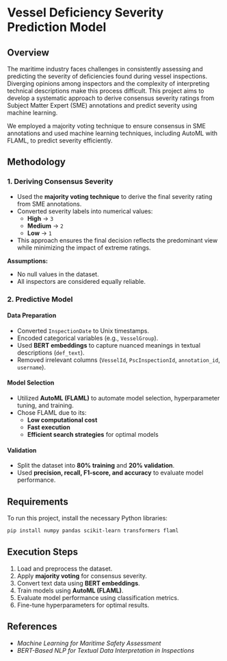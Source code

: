 # Vessel Deficiency Severity Prediction Model

## Overview
The maritime industry faces challenges in consistently assessing and predicting the severity of deficiencies found during vessel inspections. Diverging opinions among inspectors and the complexity of interpreting technical descriptions make this process difficult. This project aims to develop a systematic approach to derive consensus severity ratings from Subject Matter Expert (SME) annotations and predict severity using machine learning.

We employed a majority voting technique to ensure consensus in SME annotations and used machine learning techniques, including AutoML with FLAML, to predict severity efficiently.

## Methodology

### 1. Deriving Consensus Severity
- Used the **majority voting technique** to derive the final severity rating from SME annotations.
- Converted severity labels into numerical values:
  - **High** → `3`
  - **Medium** → `2`
  - **Low** → `1`
- This approach ensures the final decision reflects the predominant view while minimizing the impact of extreme ratings.

**Assumptions:**
- No null values in the dataset.
- All inspectors are considered equally reliable.

### 2. Predictive Model
#### Data Preparation
- Converted `InspectionDate` to Unix timestamps.
- Encoded categorical variables (e.g., `VesselGroup`).
- Used **BERT embeddings** to capture nuanced meanings in textual descriptions (`def_text`).
- Removed irrelevant columns (`VesselId`, `PscInspectionId`, `annotation_id`, `username`).

#### Model Selection
- Utilized **AutoML (FLAML)** to automate model selection, hyperparameter tuning, and training.
- Chose FLAML due to its:
  - **Low computational cost**
  - **Fast execution**
  - **Efficient search strategies** for optimal models

#### Validation
- Split the dataset into **80% training** and **20% validation**.
- Used **precision, recall, F1-score, and accuracy** to evaluate model performance.

## Requirements
To run this project, install the necessary Python libraries:
```bash
pip install numpy pandas scikit-learn transformers flaml
```

## Execution Steps
1. Load and preprocess the dataset.
2. Apply **majority voting** for consensus severity.
3. Convert text data using **BERT embeddings**.
4. Train models using **AutoML (FLAML)**.
5. Evaluate model performance using classification metrics.
6. Fine-tune hyperparameters for optimal results.

## References
- *Machine Learning for Maritime Safety Assessment*
- *BERT-Based NLP for Textual Data Interpretation in Inspections*
